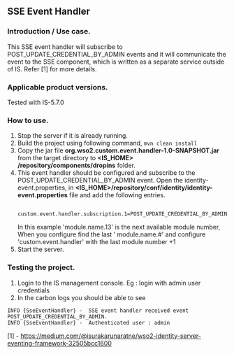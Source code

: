 ## SSE Event Handler

### Introduction / Use case.

This SSE event handler will subscribe to POST_UPDATE_CREDENTIAL_BY_ADMIN events and it will communicate the event to the
SSE component, which is written as a separate service outside of IS. Refer \[1] for more details.

### Applicable product versions.

Tested with IS-5.7.0

### How to use.

1) Stop the server if it is already running.
2) Build the project using following command,
   ```mvn clean install```
3) Copy the jar file __org.wso2.custom.event.handler-1.0-SNAPSHOT.jar__ from the target directory to __<IS_HOME>
   /repository/components/dropins__ folder.
4) This event handler should be configured and subscribe to the POST_UPDATE_CREDENTIAL_BY_ADMIN event. Open the
   identity-event.properties, in __<IS_HOME>/repository/conf/identity/identity-event.properties__ file and add the
   following entries.
   ```module.name.13=custom.event.handler
      custom.event.handler.subscription.1=POST_UPDATE_CREDENTIAL_BY_ADMIN
    ```
   In this example 'module.name.13' is the next available module number, When you configure find the last '
   module.name.#' and configure 'custom.event.handler' with the last module number +1
5) Start the server.

### Testing the project.

1) Login to the IS management console. Eg : login with admin user credentials
2) In the carbon logs you should be able to see

```
INFO {SseEventHandler} -  SSE event handler received event POST_UPDATE_CREDENTIAL_BY_ADMIN.
INFO {SseEventHandler} -  Authenticated user : admin

```

\[1] - https://medium.com/@isurakarunaratne/wso2-identity-server-eventing-framework-32505bcc1600




